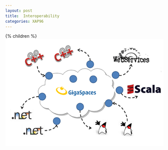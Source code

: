 ```yaml
---
layout: post
title:  Interoperability
categories: XAP96
---
```


{% children %}
![interop.png](/attachment_files/interop.png)
